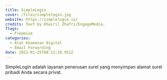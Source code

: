 ```yaml
---
title: SimpleLogin
cover: /files/simplelogin.jpg
website: https://simplelogin.io/
credits: Text by Khairil Zhafri/EngageMedia.
flags:
  - Freemium
categories:
  - Alat Keamanan Digital
  - Email Forwarding
date: 2023-01-25T08:12:29.951Z
---
```

S﻿impleLogin adalah layanan penerusan surel yang menyimpan alamat surel pribadi Anda secara privat.
